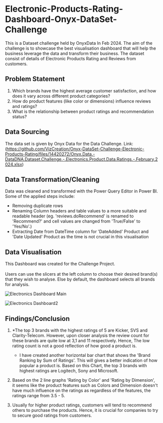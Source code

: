 # Electronic-Products-Rating-Dashboard-Onyx-DataSet-Challenge
This is a Dataset challenge held by OnyxData In Feb 2024. The aim of the challenge is to showcase the best visualisation dashboard that will help the business leverage the data and transform their business. The dataset consist of details of Electronic Products Rating and Reviews from customers.

## Problem Statement
1. Which brands have the highest average customer satisfaction, and how does it vary across different product categories?
2. How do product features (like color or dimensions) influence reviews and ratings?
3. What is the relationship between product ratings and recommendation status?

## Data Sourcing
The data set is given by Onyx Data for the Data Challenge.
Link: (https://github.com/VizCreation/Onyx-DataSet-Challenge-Electronic-Products-Rating/files/14420272/Onyx.Data.-DataDNA.Dataset.Challenge.-.Electronics.Product.Data.Ratings.-.February.2024.xlsx)


## Data Transformation/Cleaning
Data was cleaned and transformed with the Power Query Editor in Power BI. Some of the applied steps include:
* Removing duplicate rows
* Renaming Column headers and table values to a more suitable and readable header (eg. 'reviews.doRecommend' is renamed to 'Recommend?' and cell values are changed from 'True/False' to 'Yes/No'.)
* Extracting Date from DateTime column for 'DateAdded' Product and 'Date Updated' Product as the time is not crucial in this visualisation

## Data Visualisation

This Dashboard was created for the Challenge Project. <br>
<br>Users can use the slicers at the left column to choose their desired brand(s) that they wish to analyse. Else by default, the dashboard selects all brands for analysis.

![Electronics Dashboard Main](https://github.com/VizCreation/Onyx-DataSet-Challenge-Electronic-Products-Rating/assets/157504708/b6ecd747-bb65-4d96-a830-02f8dea414f7)

![Electronics Dashboard2](https://github.com/VizCreation/Onyx-DataSet-Challenge-Electronic-Products-Rating/assets/157504708/9b67517d-28d1-4b1a-85b1-d5d93f019845)


## Findings/Conclusion
1. *The top 3 brands with the highest ratings of 5 are Kicker, SVS and Clarity-Telecom. However, upon closer analysis the review count for these brands are quite low at 3,1 and 11 respectively. Hence, The low rating count is not a good reflection of how good a product is.
    * I have created another horizontal bar chart that shows the 'Brand Ranking by Sum of Ratings'. This will gives a better indication of how popular a product is. Based on this Chart, the top 3 brands with highest ratings are Logitech, Sony and Microsoft.
    
2. Based on the 2 line graphs 'Rating by Color' and 'Rating by Dimension', it seems like the product features such as Colors and Dimension doesn't have much influence on the ratings as regardless of the features, the ratings range from 3.5 - 5.
     
3. Usually for higher product ratings, customers will tend to recommend others to purchase the products. Hence, it is crucial for companies to try to secure good ratings from customers.
